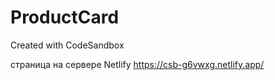 # ProductCard
Created with CodeSandbox

страница на сервере Netlify
https://csb-g6vwxg.netlify.app/
